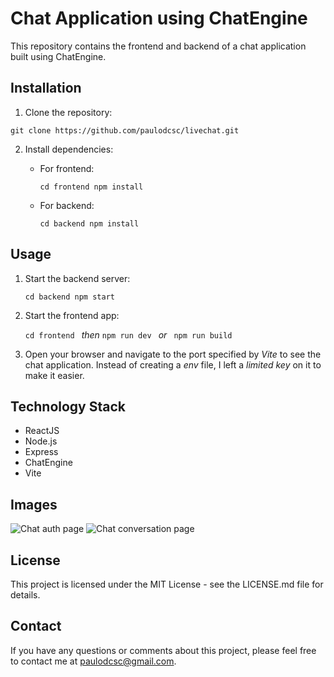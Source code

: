 
# Chat Application using ChatEngine

This repository contains the frontend and backend of a chat application built using ChatEngine.

## Installation

1.  Clone the repository:

`git clone https://github.com/paulodcsc/livechat.git` 

2.  Install dependencies:
    
    -   For frontend:
        
        
        `cd frontend
	npm install` 
        
    -   For backend:
        
        `cd backend
        npm install` 
        

## Usage

1.  Start the backend server:
    
    `cd backend npm start` 
    
2.  Start the frontend app:
    
    `cd frontend ` *then* `npm run dev ` *or* ` npm run build` 
    
3.  Open your browser and navigate to the port specified by *Vite* to see the chat application. Instead of creating a *env* file, I left a *limited key* on it to make it easier.
    

## Technology Stack

-   ReactJS
-   Node.js
-	Express
-   ChatEngine
-   Vite

## Images
![Chat auth page](https://cdn.discordapp.com/attachments/1100130907681194015/1100131469734727680/image.png)
![Chat conversation page](https://cdn.discordapp.com/attachments/1100130907681194015/1100131076636160131/image.png)

## License

This project is licensed under the MIT License - see the LICENSE.md file for details.

## Contact

If you have any questions or comments about this project, please feel free to contact me at [paulodcsc@gmail.com](mailto:paulodcsc@gmail.com).
